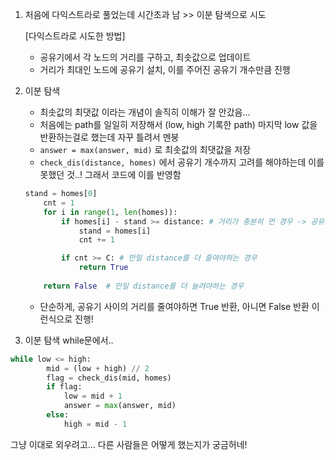 1. 처음에 다익스트라로 풀었는데 시간초과 남 >> 이분 탐색으로 시도
    
    [다익스트라로 시도한 방법]
    - 공유기에서 각 노드의 거리를 구하고, 최솟값으로 업데이트
    - 거리가 최대인 노드에 공유기 설치, 이를 주어진 공유기 개수만큼 진행

2. 이분 탐색
    - 최솟값의 최댓값 이라는 개념이 솔직히 이해가 잘 안갔음…
    - 처음에는 path를 일일히 저장해서 (low, high 기록한 path) 마지막 low 값을 반환하는걸로 했는데 자꾸 틀려서 멘붕
    - `answer = max(answer, mid)` 로 최솟값의 최댓값을 저장
    - `check_dis(distance, homes)` 에서 공유기 개수까지 고려를 해야하는데 이를 못했던 것..! 그래서 코드에 이를 반영함
    
    ```python
    stand = homes[0]
        cnt = 1
        for i in range(1, len(homes)):
            if homes[i] - stand >= distance: # 거리가 충분히 먼 경우 -> 공유기 설치
                stand = homes[i]
                cnt += 1
    
            if cnt >= C: # 만일 distance를 더 줄여야하는 경우 
                return True
        
        return False  # 만일 distance를 더 늘려야하는 경우
    ```
    
    - 단순하게, 공유기 사이의 거리를 줄여야하면 True 반환, 아니면 False 반환 이런식으로 진행!

3. 이분 탐색 while문에서..

```python
while low <= high:
        mid = (low + high) // 2
        flag = check_dis(mid, homes)
        if flag:
            low = mid + 1
            answer = max(answer, mid)
        else:
            high = mid - 1
```

그냥 이대로 외우려고… 다른 사람들은 어떻게 했는지가 궁금허네!